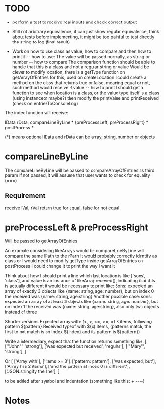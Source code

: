 # TODO
- perform a test to receive real inputs and check correct output

- Still not arbitrary equivalence, it can just show regular equivalence, think about tests before implementing, it might be too painful to test directly the string to log (final result)

- Work on how to use class as value, how to compare and then how to print it
-- how to use:
The value will be passed normally, as string or number
-- how to compare
The comparison function should be able to handle that this is a class and not a regular string or value
Would be clever to modify location, there is a getType function on getArrayOfEntries for this, used on createLocation
I could create a method on the class that returns true or false, meaning equal or not, such method would receive R value
-- how to print
I should get a function to see when location is a class, or the value type itself is a class (using instanceof maybe?) then modify the printValue and printReceived (check on entriesToConsoleLog)

The index function will receive:

lData
rData,
compareLineByLine *
{preProcessLeft, preProcessRight} *
postProcess *

(*) means optional
lData and rData can be array, string, number or objects

# compareLineByLine
The compareLineByLine will be passed to compareArrayOfEntries as third param
if not passed, it will assume that user wants to check for equality (===)
## Requirement
receive lVal, rVal
return true for equal, false for not equal

# preProcessLeft & preProcessRight
Will be passed to getArrayOfEntries

An example considering likeArrays would be
compareLineByLine will compare the same lPath to the rParh 
It would probably correctly identify as class or I would need to modify getType inside getArrayOfEntries
on postProcess I could change it to print the way I want it

Think about how I should print a line which last location is like ['sons', 'class'], and value is an instance of likeArray.receved(), indicating that this is actually different
it would be necessary to print like:
Sons: expected an array of exactly 3 objects like {name: string, age: number}, but on index 0 the received was {name: string, age:string}
Another possible case:
sons: expected an array of at least 3 objects like {name: string, age: number}, but on index 1 the received was {name: string, age:string}, also only two objects instead of three

Shorter versions
Expected array with: (<, >, <=, >=, =) 3 items, following pattern ${pattern}
Received typeof with ${x} items, (patterns match, the first to not match is on index ${index} and its pattern is ${pattern})

Write a intermediary, expect that the function returns something like: 
[
	['"John"', 'strong'],
	['was expected but received', 'regular'],
	['"Mary"', 'strong'],
]

Or [
	['Array with'],
	['items >= 3'],
	['pattern: pattern'],
	['was expected, but'],
	['Array has 2 items'],
	['and the pattern at index 0 is different'],
	['JSON.stringify the line'],
]

to be added after symbol and indentation (something like this: + ----)
# Notes
